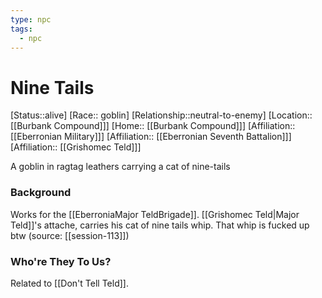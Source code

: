 ```yaml
---
type: npc
tags:
  - npc
---
```

# Nine Tails
[Status::alive]
[Race:: goblin]
[Relationship::neutral-to-enemy]
[Location:: [[Burbank Compound]]]
[Home:: [[Burbank Compound]]]
[Affiliation:: [[Eberronian Military]]]
[Affiliation:: [[Eberronian Seventh Battalion]]]
[Affiliation:: [[Grishomec Teld]]]

A goblin in ragtag leathers carrying a cat of nine-tails

### Background
Works for the [[EberroniaMajor TeldBrigade]]. [[Grishomec Teld|Major Teld]]'s attache, carries his cat of nine tails whip. That whip is fucked up btw (source: [[session-113]])

### Who're They To Us?
Related to [[Don't Tell Teld]]. 

